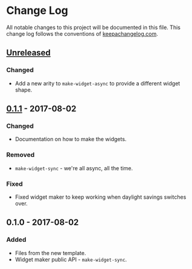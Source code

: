 # Change Log
All notable changes to this project will be documented in this file. This change log follows the conventions of [keepachangelog.com](http://keepachangelog.com/).

## [Unreleased]
### Changed
- Add a new arity to `make-widget-async` to provide a different widget shape.

## [0.1.1] - 2017-08-02
### Changed
- Documentation on how to make the widgets.

### Removed
- `make-widget-sync` - we're all async, all the time.

### Fixed
- Fixed widget maker to keep working when daylight savings switches over.

## 0.1.0 - 2017-08-02
### Added
- Files from the new template.
- Widget maker public API - `make-widget-sync`.

[Unreleased]: https://github.com/your-name/noboringzeros/compare/0.1.1...HEAD
[0.1.1]: https://github.com/your-name/noboringzeros/compare/0.1.0...0.1.1
